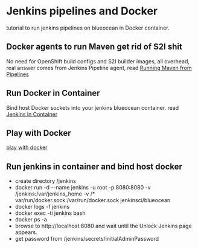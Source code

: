 # Jenkins pipelines and Docker

tutorial to run jenkins pipelines on blueocean in Docker container.

## Docker agents to run Maven get rid of S2I shit

No need for OpenShift build configs and S2I builder images, all overhead, real answer comes from Jenkins Pipeline agent, read [Running Maven from Pipelines](https://jenkins.io/doc/book/pipeline/docker/)

## Run Docker in Container

Bind host Docker sockets into your jenkins blueocean container.
read [Jenkins in Container](https://jenkins.io/doc/tutorials/create-a-pipeline-in-blue-ocean/)

## Play with Docker
[play with docker](https://labs.play-with-docker.com/)

## Run jenkins in container and bind host docker

* create directory /jenkins
* docker run -d --name jenkins -u root -p 8080:8080 -v /jenkins:/var/jenkins_home -v /* var/run/docker.sock:/var/run/docker.sock jenkinsci/blueocean
* docker logs -f jenkins
* docker exec -ti jenkins bash
* docker ps -a
* browse to http://localhost:8080 and wait until the Unlock Jenkins page appears.
* get password from /jenkins/secrets/initialAdminPassword
